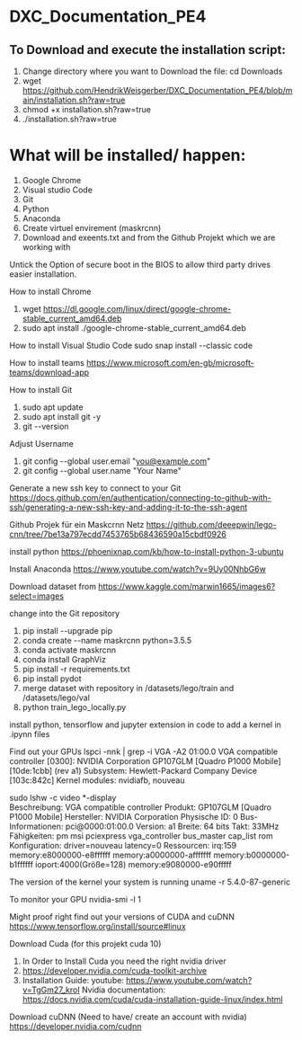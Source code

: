 # DXC_Documentation_PE4

## To Download and execute the installation script: 
1. Change directory where you want to Download the file: cd Downloads
2. wget https://github.com/HendrikWeisgerber/DXC_Documentation_PE4/blob/main/installation.sh?raw=true
3. chmod +x installation.sh\?raw\=true 
4. ./installation.sh\?raw\=true 

# What will be installed/ happen:
1. Google Chrome
2. Visual studio Code
3. Git
4. Python
5. Anaconda
6. Create virtuel envirement (maskrcnn)
7. Download and exeents.txt and from the Github Projekt which we are working with 

Untick the Option of secure boot in the BIOS to allow third party drives easier installation. 

How to install Chrome 
1. wget https://dl.google.com/linux/direct/google-chrome-stable_current_amd64.deb
2. sudo apt install ./google-chrome-stable_current_amd64.deb

How to install Visual Studio Code
sudo snap install --classic code

How to install teams 
https://www.microsoft.com/en-gb/microsoft-teams/download-app

How to install Git
1. sudo apt update
2. sudo apt install git -y
3. git --version

Adjust Username 
1. git config --global user.email "you@example.com"
2. git config --global user.name "Your Name"

Generate a new ssh key to connect to your Git
https://docs.github.com/en/authentication/connecting-to-github-with-ssh/generating-a-new-ssh-key-and-adding-it-to-the-ssh-agent


Github Projek für ein Maskcrnn Netz
https://github.com/deeepwin/lego-cnn/tree/7be13a797ecdd7453765b68436590a15cbdf0926

install python 
https://phoenixnap.com/kb/how-to-install-python-3-ubuntu

Install Anaconda 
https://www.youtube.com/watch?v=9Uy00NhbG6w

Download dataset from
https://www.kaggle.com/marwin1665/images6?select=images

change into the Git repository 
1. pip install --upgrade pip
2. conda create --name maskrcnn python=3.5.5 
3. conda activate maskrcnn 
4. conda install GraphViz
5. pip install -r requirements.txt
6. pip install pydot
7. merge dataset with repository in /datasets/lego/train and /datasets/lego/val
8. python train_lego_locally.py

install python, tensorflow and jupyter extension in code to add a kernel in .ipynn files

Find out your GPUs
lspci -nnk | grep -i VGA -A2
	01:00.0 VGA compatible controller [0300]: NVIDIA Corporation GP107GLM [Quadro P1000 Mobile] [10de:1cbb] (rev a1)
	Subsystem: Hewlett-Packard Company Device [103c:842c]
	Kernel modules: nvidiafb, nouveau

sudo lshw -c video
  *-display                 
       Beschreibung: VGA compatible controller
       Produkt: GP107GLM [Quadro P1000 Mobile]
       Hersteller: NVIDIA Corporation
       Physische ID: 0
       Bus-Informationen: pci@0000:01:00.0
       Version: a1
       Breite: 64 bits
       Takt: 33MHz
       Fähigkeiten: pm msi pciexpress vga_controller bus_master cap_list rom
       Konfiguration: driver=nouveau latency=0
       Ressourcen: irq:159 memory:e8000000-e8ffffff memory:a0000000-afffffff memory:b0000000-b1ffffff ioport:4000(Größe=128) memory:e9080000-e90fffff




The version of the kernel your system is running 
uname -r
5.4.0-87-generic


To monitor your GPU
nvidia-smi -l 1


Might proof right
find out your versions of CUDA and cuDNN
https://www.tensorflow.org/install/source#linux

Download Cuda (for this projekt cuda 10)
1. In Order to Install Cuda you need the right nvidia driver 
1. https://developer.nvidia.com/cuda-toolkit-archive
2. Installation Guide: 
	youtube: https://www.youtube.com/watch?v=TgGm27_kroI
	Nvidia documentation: https://docs.nvidia.com/cuda/cuda-installation-guide-linux/index.html



Download cuDNN (Need to have/ create an account with nvidia)
https://developer.nvidia.com/cudnn 



